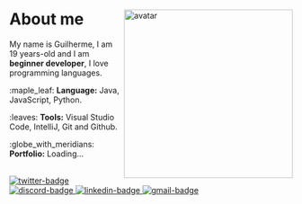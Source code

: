 <div>
  <img align="right" width="300" src="https://pbs.twimg.com/profile_images/1621642428804464640/0Qt7vdPw_400x400.jpg" alt="avatar">
  <h1>About me</h1>
  <p align="left">
     My name is Guilherme, I am 19 years-old and 
    I am <strong>beginner developer</strong>, 
     I love programming languages.
  </p>
  <p align="left">
    :maple_leaf:
    <strong>Language:</strong> Java, JavaScript, Python.
  </p>
  <p align="left">
    :leaves:
    <strong>Tools:</strong> Visual Studio Code, IntelliJ, Git and Github.
  </p>
  <p align="left">
    :globe_with_meridians:
    <strong>Portfolio:</strong> Loading...
  </p>
</div>
<br />
<a href="https://twitter.com/bottega_gui/" target="_blank">
  <img src="https://img.shields.io/badge/Twitter-1DA1F2?style=for-the-badge&logo=twitter&logoColor=white" alt="twitter-badge"/>
</a>
<a href="https://discord.com/users/664482003881558047" target="_blank">
  <img src="https://camo.githubusercontent.com/3f990cfefb64f13d28397fe586c3aa38a81fde585de479205d63c79363ebe07a/68747470733a2f2f696d672e736869656c64732e696f2f62616467652f446973636f72642d3732383944413f7374796c653d666f722d7468652d6261646765266c6f676f3d646973636f7264266c6f676f436f6c6f723d7768697465" alt="discord-badge"/>
</a>
<a href="https://linkedin.com/in/guilhermebottega" target="_blank">
  <img src="https://img.shields.io/badge/LinkedIn-0077B5?style=for-the-badge&logo=linkedin&logoColor=white" alt="linkedin-badge"/>
</a>
</a>
<a href="mailto:guihbottega@gmail.com" target="_blank">
  <img src="https://img.shields.io/badge/Gmail-D14836?style=for-the-badge&logo=gmail&logoColor=white" alt="gmail-badge"/>
</a>
